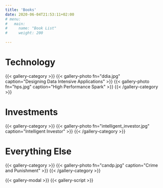```yaml
---
title: 'Books'
date: 2020-06-04T21:53:11+02:00
# menu: 
#   main:
#     name: "Book List"
#     weight: 200
    
---
```




# Technology

{{< gallery-category >}}
    {{< gallery-photo fn="ddia.jpg" caption="Designing Data Intensive Applications" >}}
    {{< gallery-photo fn="hps.jpg" caption="High Performance Spark" >}}
{{< /gallery-category >}}


# Investments


{{< gallery-category >}}
    {{< gallery-photo fn="intelligent_investor.jpg" caption="Intelligent Investor" >}}
{{< /gallery-category >}}


# Everything Else

{{< gallery-category >}}
    {{< gallery-photo fn="candp.jpg" caption="Crime and Punishment" >}}
{{< /gallery-category >}}

{{< gallery-modal >}}
{{< gallery-script >}}
